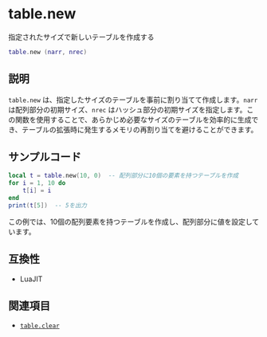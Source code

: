 # table.new

指定されたサイズで新しいテーブルを作成する

```lua
table.new (narr, nrec)
```

## 説明

`table.new` は、指定したサイズのテーブルを事前に割り当てて作成します。`narr` は配列部分の初期サイズ、`nrec` はハッシュ部分の初期サイズを指定します。この関数を使用することで、あらかじめ必要なサイズのテーブルを効率的に生成でき、テーブルの拡張時に発生するメモリの再割り当てを避けることができます。

## サンプルコード

```lua
local t = table.new(10, 0)  -- 配列部分に10個の要素を持つテーブルを作成
for i = 1, 10 do
    t[i] = i
end
print(t[5])  -- 5を出力
```

この例では、10個の配列要素を持つテーブルを作成し、配列部分に値を設定しています。

## 互換性

- LuaJIT

## 関連項目

- [`table.clear`](clear.md)